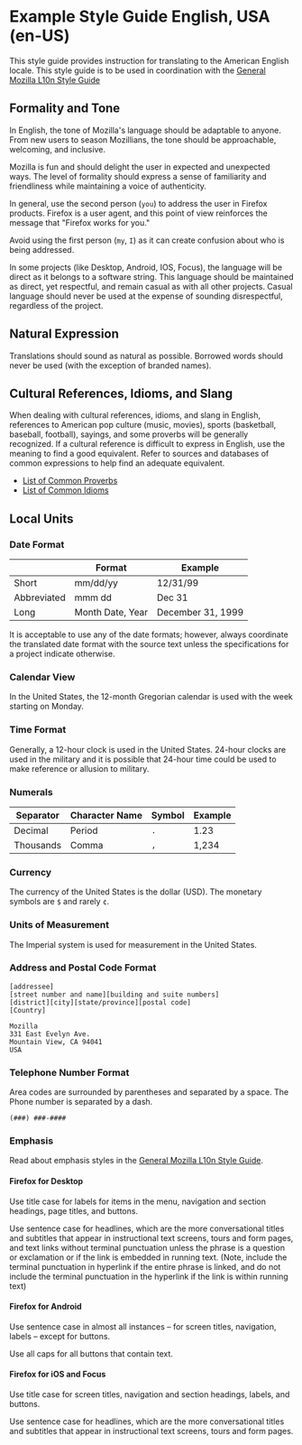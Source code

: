 # Example Style Guide English, USA (en-US)

This style guide provides instruction for translating to the American English locale. This style guide is to be used in coordination with the [General Mozilla L10n Style Guide](general_L10n_SG.md)

## Formality and Tone

In English, the tone of Mozilla's language should be adaptable to anyone. From new users to season Mozillians, the tone should be approachable, welcoming, and inclusive.

Mozilla is fun and should delight the user in expected and unexpected ways. The level of formality should express a sense of familiarity and friendliness while maintaining a voice of authenticity.

In general, use the second person (`you`) to address the user in Firefox products. Firefox is a user agent, and this point of view reinforces the message that "Firefox works for you."

Avoid using the first person (`my`, `I`) as it can create confusion about who is being addressed.

In some projects (like Desktop, Android, IOS, Focus), the language will be direct as it belongs to a software string. This language should be maintained as direct, yet respectful, and remain casual as with all other projects. Casual language should never be used at the expense of sounding disrespectful, regardless of the project.

## Natural Expression

Translations should sound as natural as possible. Borrowed words should never be used (with the exception of branded names).

## Cultural References, Idioms, and Slang

When dealing with cultural references, idioms, and slang in English, references to American pop culture (music, movies), sports (basketball, baseball, football), sayings, and some proverbs will be generally recognized. If a cultural reference is difficult to express in English, use the meaning to find a good equivalent. Refer to sources and databases of common expressions to help find an adequate equivalent.

* [List of Common Proverbs](https://www.engvid.com/english-resource/50-common-proverbs-sayings/)
* [List of Common Idioms](http://www.smart-words.org/quotes-sayings/idioms-meaning.html)

## Local Units

### Date Format

| | Format | Example |
| - | - | - |
| Short | mm/dd/yy | 12/31/99 |
| Abbreviated | mmm dd | Dec 31 |
| Long | Month Date, Year | December 31, 1999 |

It is acceptable to use any of the date formats; however, always coordinate the translated date format with the source text unless the specifications for a project indicate otherwise.

### Calendar View

In the United States, the 12-month Gregorian calendar is used with the week starting on Monday.

### Time Format

Generally, a 12-hour clock is used in the United States. 24-hour clocks are used in the military and it is possible that 24-hour time could be used to make reference or allusion to military.

### Numerals

| Separator | Character Name | Symbol | Example |
| - | - | - | - |
| Decimal | Period | `.` | 1.23 |
| Thousands | Comma | `,` | 1,234 |

### Currency

The currency of the United States is the dollar (USD). The monetary symbols are `$` and rarely `¢`.

### Units of Measurement

The Imperial system is used for measurement in the United States.

### Address and Postal Code Format

    [addressee]
    [street number and name][building and suite numbers]
    [district][city][state/province][postal code]
    [Country]

    Mozilla
    331 East Evelyn Ave.
    Mountain View, CA 94041
    USA

### Telephone Number Format

Area codes are surrounded by parentheses and separated by a space. The Phone number is separated by a dash.

`(###) ###-####`

### Emphasis

Read about emphasis styles in the [General Mozilla L10n Style Guide](general_L10n_SG.md#emphasis-guidelines).

#### Firefox for Desktop

Use title case for labels for items in the menu, navigation and section headings, page titles, and buttons.

Use sentence case for headlines, which are the more conversational titles and subtitles that appear in instructional text screens, tours and form pages,  and text links without terminal punctuation unless the phrase is a question or exclamation or if the link is embedded in running text. (Note, include the terminal punctuation in hyperlink if the entire phrase is linked, and do not include the terminal punctuation in the hyperlink if the link is within running text)

#### Firefox for Android

Use sentence case in almost all instances – for screen titles, navigation, labels – except for buttons.

Use all caps for all buttons that contain text.

#### Firefox for iOS and Focus

Use title case for screen titles, navigation and section headings, labels, and buttons.

Use sentence case for headlines, which are the more conversational titles and subtitles that appear in instructional text screens, tours and form pages.
